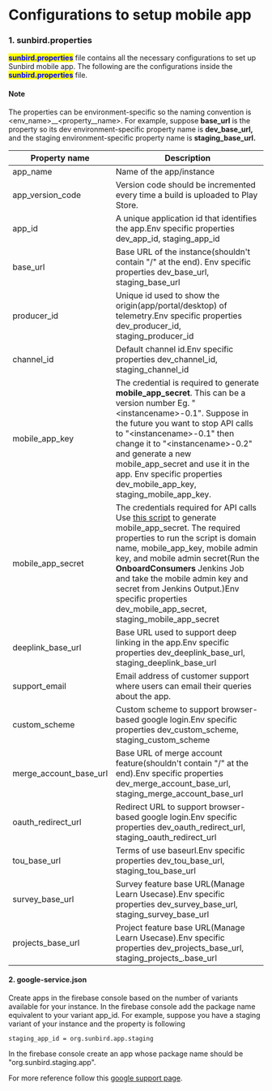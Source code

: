 # Configurations to setup mobile app

### 1. sunbird.properties

<mark style="color:blue;">**sunbird.properties**</mark> file contains all the necessary configurations to set up Sunbird mobile app. The following are the configurations inside the <mark style="color:blue;">**sunbird.properties**</mark> file.

#### Note

The properties can be environment-specific so the naming convention is \<env\_name>\_\_\<property\_\_name>. For example, suppose **base\_url** is the property so its dev environment-specific property name is **dev\_base\_url,** and the staging environment-specific property name is **staging\_base\_url.**

| Property name             | Description                                                                                                                                                                                                                                                                                                                                                                                                                                                                                                  |
| ------------------------- | ------------------------------------------------------------------------------------------------------------------------------------------------------------------------------------------------------------------------------------------------------------------------------------------------------------------------------------------------------------------------------------------------------------------------------------------------------------------------------------------------------------ |
| app\_name                 | Name of the app/instance                                                                                                                                                                                                                                                                                                                                                                                                                                                                                     |
| app\_version\_code        | Version code should be incremented every time a build is uploaded to Play Store.                                                                                                                                                                                                                                                                                                                                                                                                                             |
| app\_id                   | A unique application id that identifies the app.Env specific properties dev\_app\_id, staging\_app\_id                                                                                                                                                                                                                                                                                                                                                                                                       |
| base\_url                 | Base URL of the instance(shouldn't contain "/" at the end). Env specific properties dev\_base\_url, staging\_base\_url                                                                                                                                                                                                                                                                                                                                                                                       |
| producer\_id              | Unique id used to show the origin(app/portal/desktop) of telemetry.Env specific properties dev\_producer\_id, staging\_producer\_id                                                                                                                                                                                                                                                                                                                                                                          |
| channel\_id               | Default channel id.Env specific properties dev\_channel\_id, staging\_channel\_id                                                                                                                                                                                                                                                                                                                                                                                                                            |
| mobile\_app\_key          | The credential is required to generate **mobile\_app\_secret**. This can be a version number Eg. "\<instancename>-0.1". Suppose in the future you want to stop API calls to "\<instancename>-0.1" then change it to "\<instancename>-0.2" and generate a new mobile\_app\_secret and use it in the app. Env specific properties dev\_mobile\_app\_key, staging\_mobile\_app\_key.                                                                                                                            |
| mobile\_app\_secret       | The credentials required for API calls Use [this script](https://github.com/Sunbird-Ed/SunbirdEd-mobile-app/blob/master/mobile\_app\_key\_secret\_generator.js) to generate mobile\_app\_secret. The required properties to run the script is domain name, mobile\_app\_key, mobile admin key, and mobile admin secret(Run the **OnboardConsumers** Jenkins Job and take the mobile admin key and secret from Jenkins Output.)Env specific properties dev\_mobile\_app\_secret, staging\_mobile\_app\_secret |
| deeplink\_base\_url       | Base URL used to support deep linking in the app.Env specific properties dev\_deeplink\_base\_url, staging\_deeplink\_base\_url                                                                                                                                                                                                                                                                                                                                                                              |
| support\_email            | Email address of customer support where users can email their queries about the app.                                                                                                                                                                                                                                                                                                                                                                                                                         |
| custom\_scheme            | Custom scheme to support browser-based google login.Env specific properties dev\_custom\_scheme, staging\_custom\_scheme                                                                                                                                                                                                                                                                                                                                                                                     |
| merge\_account\_base\_url | Base URL of merge account feature(shouldn't contain "/" at the end).Env specific properties dev\_merge\_account\_base\_url, staging\_merge\_account\_base\_url                                                                                                                                                                                                                                                                                                                                               |
| oauth\_redirect\_url      | Redirect URL to support browser-based google login.Env specific properties dev\_oauth\_redirect\_url, staging\_oauth\_redirect\_url                                                                                                                                                                                                                                                                                                                                                                          |
| tou\_base\_url            | Terms of use baseurl.Env specific properties dev\_tou\_base\_url, staging\_tou\_base\_url                                                                                                                                                                                                                                                                                                                                                                                                                    |
| survey\_base\_url         | Survey feature base URL(Manage Learn Usecase).Env specific properties dev\_survey\_base\_url, staging\_survey\_base\_url                                                                                                                                                                                                                                                                                                                                                                                     |
| projects\_base\_url       | Project feature base URL(Manage Learn Usecase).Env specific properties dev\_projects\_base\_url, staging\_projects\_.base\_url                                                                                                                                                                                                                                                                                                                                                                               |

#### 2. google-service.json

Create apps in the firebase console based on the number of variants available for your instance. In the firebase console add the package name equivalent to your variant app\_id. For example, suppose you have a staging variant of your instance and the property is following

```
staging_app_id = org.sunbird.app.staging
```

In the firebase console create an app whose package name should be "org.sunbird.staging.app".

For more reference follow this [google support page](https://support.google.com/firebase/answer/7015592?hl=en#android\&zippy=%2Cin-this-article).
